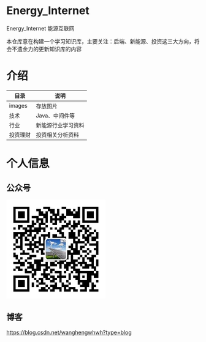 # Energy_Internet
Energy_Internet  能源互联网

本仓库意在构建一个学习知识库，主要关注：后端、新能源、投资这三大方向，将会不遗余力的更新知识库的内容

# 介绍
| 目录     | 说明        |
|--------|-----------|
| images | 存放图片      |
| 技术     | Java、中间件等 |
| 行业     | 新能源行业学习资料 |
| 投资理财   | 投资相关分析资料  |

# 个人信息
## 公众号
![alt text](https://github.com/wanghengGit/Energy_Internet/blob/main/images/%E5%85%AC%E4%BC%97%E5%8F%B7.jpg)

## 博客
https://blog.csdn.net/wanghengwhwh?type=blog

